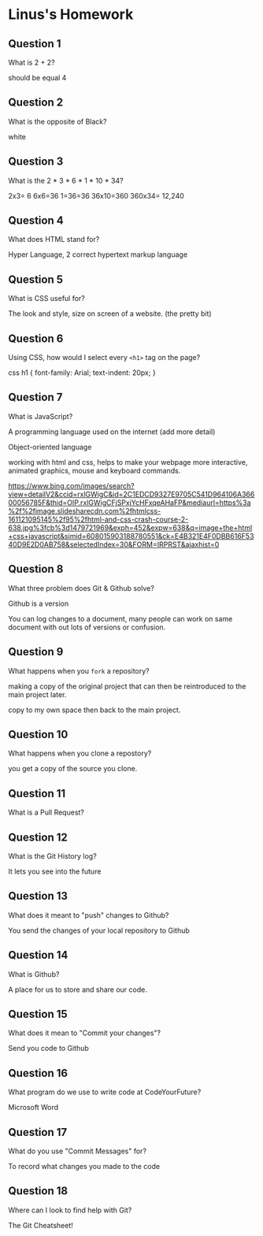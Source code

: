 # Linus's Homework

## Question 1

What is 2 + 2?

should be equal 4

## Question 2

What is the opposite of Black?

white

## Question 3

What is the  2 * 3 * 6 * 1 * 10 * 34?

2x3= 6   6x6=36  1=36=36  36x10=360  360x34= 12,240

## Question 4 

What does HTML stand for?

Hyper Language, 2 correct    hypertext markup language 

## Question 5

What is CSS useful for?

The  look and style, size on screen  of a website. (the pretty bit)

## Question 6

Using CSS, how would I select every `<h1>` tag on the page?

css
h1 {
          font-family: Arial;
               text-indent: 20px;
}


## Question 7

What is JavaScript?

A programming language used on the internet (add more detail)

Object-oriented language

working with html and css, helps to make your webpage more interactive, animated graphics, mouse and keyboard commands.

https://www.bing.com/images/search?view=detailV2&ccid=rxlGWigC&id=2C1EDCD9327E9705C541D964106A36600056785F&thid=OIP.rxlGWigCFjSPxjYcHFxqeAHaFP&mediaurl=https%3a%2f%2fimage.slidesharecdn.com%2fhtmlcss-161121095145%2f95%2fhtml-and-css-crash-course-2-638.jpg%3fcb%3d1479721969&exph=452&expw=638&q=image+the+html+css+javascript&simid=608015903188780551&ck=E4B321E4F0DBB616F5340D9E2D0AB758&selectedIndex=30&FORM=IRPRST&ajaxhist=0

## Question 8

What three problem does Git & Github solve?

Github is a version

You can log changes to a document, many people can work on same document with out lots of versions or confusion. 

## Question 9

What happens when you `fork` a repository?

making a copy of the original project that can then be reintroduced to the main project later.

copy to my own space then back to the main project.

## Question 10 

What happens when you clone a repostory?

you get a copy of the source you clone.

## Question 11

What is a Pull Request?



## Question 12

What is the Git History log?

It lets you see into the future

## Question 13

What does it meant to "push" changes to Github?

You send the changes of your local repository to Github

## Question 14

What is Github?

A place for us to store and share our code.

## Question 15

What does it mean to "Commit your changes"?

Send you code to Github

## Question 16

What program do we use to write code at CodeYourFuture?

Microsoft Word

## Question 17

What do you use "Commit Messages" for?

To record what changes you made to the code

## Question 18

Where can I look to find help with Git?

The Git Cheatsheet!
